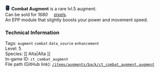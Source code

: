 ![ ](https://raw.githubusercontent.com/Ceterai/Enternia/main/items/augments/back/ct_combat_augment.png) **Combat Augment** is a rare lvl.5 augment.  
Can be sold for *1680* <img src="https://starbounder.org/mediawiki/images/2/21/Pixel.png" width="12" height="16"/> [pixels](https://starbounder.org/Pixel).  
An EPP module that slightly boosts your power and movement speed.

### Technical Information

Tags: `augment` `combat` `data_source` `enhancement`  
Level: 5  
Species: [[ Alta|Alta ]]  
In-game ID: `ct_combat_augment`  
File path (GitHub link): [`/items/augments/back/ct_combat_augment.augment`](https://github.com/Ceterai/Enternia/blob/main/items/augments/back/ct_combat_augment.augment)

